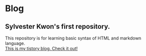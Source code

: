 # Blog
## Sylvester Kwon's first repository.
This repository is for learning basic syntax of HTML and markdown language.\
[This is my tistory blog. Check it out!](https://asix.tistory.com/)
